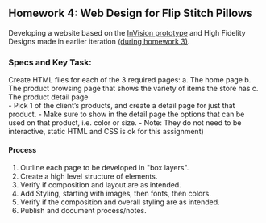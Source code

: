 ## Homework 4: Web Design for Flip Stitch Pillows

Developing a website based on the [InVision prototype](https://invis.io/5ZG19FPHVTU) and High Fidelity Designs made in earlier iteration [(during homework 3)](https://invis.io/5ZG19FPHVTU).

### Specs and Key Task:

  Create HTML files for each of the 3 required pages:
    a. The home page
    b. The product browsing page that shows the variety of items the store has
    c. The product detail page  
        - Pick 1  of the client’s products, and create a detail page for just that product.
        - Make sure to show in the detail page the options that can be used on that product, i.e. color or size.
        - Note: They do not need to be interactive, static HTML and CSS is ok for this assignment)

#### Process

1. Outline each page to be developed in "box layers".
2. Create a high level structure of elements.
3. Verify if composition and layout are as intended.
4. Add Styling, starting with images, then fonts, then colors.
5. Verify if the composition and overall styling are as intended.
6. Publish and document process/notes.

